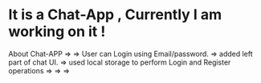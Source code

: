 # It is a Chat-App , Currently I am working on it !

About Chat-APP =>
   => User can Login using Email/password.
   => added left part of chat UI.
   => used local storage to perform Login and Register operations
   =>
   => 
   =>



   
 
